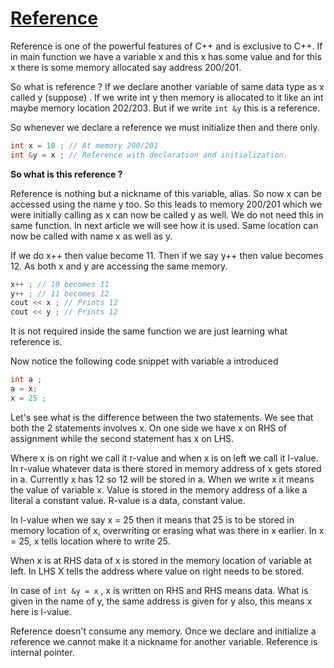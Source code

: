 # **<u>Reference</u>**

Reference is one of the powerful features of C++ and is exclusive to C++. If in main function we have a variable x and this x has some value and for this x  there is some memory allocated say address 200/201. 

So what is reference ? If we declare another variable of same data type as x called y (suppose) . If we write int y then memory is allocated to it like an int maybe memory location 202/203. But if we write ```int &y``` this is a reference.

So whenever we declare a reference we must initialize then and there only.  

```c++
int x = 10 ; // At memory 200/201
int &y = x ; // Reference with declaration and initialization.
```

**So what is this reference ?**

 Reference is nothing but a nickname of this variable, alias. So now x can be accessed using the name y too. So this leads to memory 200/201 which we were initially calling as x can now be called y as well. We do not need this in same function. In next article we will see how it is used. Same location can now be called with name x as well as y.

If we do x++ then value become 11. Then if we say y++ then value becomes 12. As both x and y are accessing the same memory.

```c++
x++ ; // 10 becomes 11
y++ ; // 11 becomes 12
cout << x ; // Prints 12
cout << y ; // Prints 12
```

It is not required inside the same function we are just learning what reference is.

Now notice the following code snippet with variable a introduced 

```c++
int a ;
a = x;
x = 25 ;
```

Let's see what is the difference between the two statements. We see that both the 2 statements involves x. On one side we have x on RHS of assignment while the second statement has x on LHS.

Where x is on right we call it r-value and when x is on left we call it l-value.  In r-value whatever data is there stored in memory address of x gets stored in a. Currently x has 12 so 12 will be stored in a. When we write x it means the value of variable x. Value is stored in the memory address of a like a literal a constant value. R-value is a data, constant value.

In l-value when we say x = 25 then it means that 25 is to be stored in memory location of x, overwriting or erasing what was there in x earlier. In x = 25, x tells location where to write 25.

When x is at  RHS data of x is stored in the memory location of variable at left. In LHS X tells the address where value on right needs to be stored.

In case of ```int &y = x```  , x is written on RHS and RHS means data. What is given in the name of y, the same address is given for y also, this means x here is l-value.

Reference doesn't consume any memory. Once we declare and initialize a reference we cannot make it a nickname for another variable. Reference is internal pointer.
